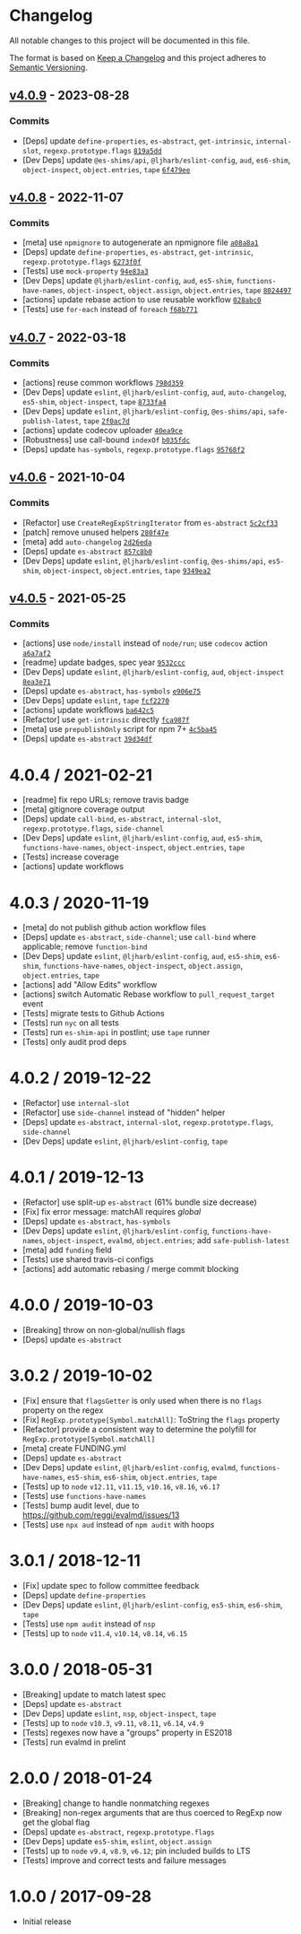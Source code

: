 # Changelog

All notable changes to this project will be documented in this file.

The format is based on [Keep a Changelog](https://keepachangelog.com/en/1.0.0/)
and this project adheres to [Semantic Versioning](https://semver.org/spec/v2.0.0.html).

## [v4.0.9](https://github.com/ljharb/String.prototype.matchAll/compare/v4.0.8...v4.0.9) - 2023-08-28

### Commits

- [Deps] update `define-properties`, `es-abstract`, `get-intrinsic`, `internal-slot`, `regexp.prototype.flags` [`819a5dd`](https://github.com/ljharb/String.prototype.matchAll/commit/819a5ddcef535b27ad76b817a58ff96847f5585b)
- [Dev Deps] update `@es-shims/api`, `@ljharb/eslint-config`, `aud`, `es6-shim`, `object-inspect`, `object.entries`, `tape` [`6f479ee`](https://github.com/ljharb/String.prototype.matchAll/commit/6f479ee4e4263e7ce9932cfcc24be5707dcf0edc)

## [v4.0.8](https://github.com/ljharb/String.prototype.matchAll/compare/v4.0.7...v4.0.8) - 2022-11-07

### Commits

- [meta] use `npmignore` to autogenerate an npmignore file [`a08a8a1`](https://github.com/ljharb/String.prototype.matchAll/commit/a08a8a17c73814580b26775f7d11dd184abfe00b)
- [Deps] update `define-properties`, `es-abstract`, `get-intrinsic`, `regexp.prototype.flags` [`6273f0f`](https://github.com/ljharb/String.prototype.matchAll/commit/6273f0fd008727933e347789ff8f618036bb2297)
- [Tests] use `mock-property` [`94e83a3`](https://github.com/ljharb/String.prototype.matchAll/commit/94e83a37cd89898a2426f7b028280e6823e9d4a4)
- [Dev Deps] update `@ljharb/eslint-config`, `aud`, `es5-shim`, `functions-have-names`, `object-inspect`, `object.assign`, `object.entries`, `tape` [`8024497`](https://github.com/ljharb/String.prototype.matchAll/commit/8024497753c39a832f1febc5b91b845d06ca32a7)
- [actions] update rebase action to use reusable workflow [`028abc0`](https://github.com/ljharb/String.prototype.matchAll/commit/028abc0a0f283671072515feaaa98bd3372e84b3)
- [Tests] use `for-each` instead of `foreach` [`f68b771`](https://github.com/ljharb/String.prototype.matchAll/commit/f68b771da3f9f4c759d12322e5e2ce76b4de2c0e)

## [v4.0.7](https://github.com/ljharb/String.prototype.matchAll/compare/v4.0.6...v4.0.7) - 2022-03-18

### Commits

- [actions] reuse common workflows [`798d359`](https://github.com/ljharb/String.prototype.matchAll/commit/798d359ac36a7543ab4cb4b14f7544b7687d6a9b)
- [Dev Deps] update `eslint`, `@ljharb/eslint-config`, `aud`, `auto-changelog`, `es5-shim`, `object-inspect`, `tape` [`8733fa4`](https://github.com/ljharb/String.prototype.matchAll/commit/8733fa45b7bf5115cb08ba6d4866b14f6b637919)
- [Dev Deps] update `eslint`, `@ljharb/eslint-config`, `@es-shims/api`, `safe-publish-latest`, `tape` [`2f0ac7d`](https://github.com/ljharb/String.prototype.matchAll/commit/2f0ac7de6a6b585f1bd6a32c0426d27926366334)
- [actions] update codecov uploader [`40ea9ce`](https://github.com/ljharb/String.prototype.matchAll/commit/40ea9ce1b5a4f8bfbe5637e4edb63e693ff78020)
- [Robustness] use call-bound `indexOf` [`b035fdc`](https://github.com/ljharb/String.prototype.matchAll/commit/b035fdcd6b65263b41ad24786cde4217083c13db)
- [Deps] update `has-symbols`, `regexp.prototype.flags` [`95768f2`](https://github.com/ljharb/String.prototype.matchAll/commit/95768f258a8d30630f56ec862b2e356c980f57c6)

## [v4.0.6](https://github.com/ljharb/String.prototype.matchAll/compare/v4.0.5...v4.0.6) - 2021-10-04

### Commits

- [Refactor] use `CreateRegExpStringIterator` from `es-abstract` [`5c2cf33`](https://github.com/ljharb/String.prototype.matchAll/commit/5c2cf338f3568d696c978f9e1e51903d229b5fef)
- [patch] remove unused helpers [`280f47e`](https://github.com/ljharb/String.prototype.matchAll/commit/280f47ee3a36e7830e37192b8c6a958026f779f6)
- [meta] add `auto-changelog` [`2d26eda`](https://github.com/ljharb/String.prototype.matchAll/commit/2d26eda3a451cd42a4fea8028f1fb237f330bcee)
- [Deps] update `es-abstract` [`857c8b0`](https://github.com/ljharb/String.prototype.matchAll/commit/857c8b032e6e9cde53af54aec7d91d75cb0cd262)
- [Dev Deps] update `eslint`, `@ljharb/eslint-config`, `@es-shims/api`, `es5-shim`, `object-inspect`, `object.entries`, `tape` [`9349ea2`](https://github.com/ljharb/String.prototype.matchAll/commit/9349ea2382066187aae146a2c1cf456c5473cf32)

## [v4.0.5](https://github.com/ljharb/String.prototype.matchAll/compare/v4.0.4...v4.0.5) - 2021-05-25

### Commits

- [actions] use `node/install` instead of `node/run`; use `codecov` action [`a6a7af2`](https://github.com/ljharb/String.prototype.matchAll/commit/a6a7af2304add692d429a8a5a4f44914d5b4a9b6)
- [readme] update badges, spec year [`9532ccc`](https://github.com/ljharb/String.prototype.matchAll/commit/9532ccc593cd686232717287b94be9abf497198f)
- [Dev Deps] update `eslint`, `@ljharb/eslint-config`, `aud`, `object-inspect` [`8ea3e71`](https://github.com/ljharb/String.prototype.matchAll/commit/8ea3e71d40716fa857743a315df243270e53a49e)
- [Deps] update `es-abstract`, `has-symbols` [`e906e75`](https://github.com/ljharb/String.prototype.matchAll/commit/e906e7583b3f1e4efc3fc1f87fb0bd5742191a5e)
- [Dev Deps] update `eslint`, `tape` [`fcf2270`](https://github.com/ljharb/String.prototype.matchAll/commit/fcf227050a83bac350c7e451f57151da80783523)
- [actions] update workflows [`ba642c5`](https://github.com/ljharb/String.prototype.matchAll/commit/ba642c573af408f6106666d9a3f9261b1c99b505)
- [Refactor] use `get-intrinsic` directly [`fca987f`](https://github.com/ljharb/String.prototype.matchAll/commit/fca987f8b1abd375d752d081ee4516a6b8f6c912)
- [meta] use `prepublishOnly` script for npm 7+ [`4c5ba45`](https://github.com/ljharb/String.prototype.matchAll/commit/4c5ba452acf2ae5af9792a58f01e7cb9b839a5c3)
- [Deps] update `es-abstract` [`39d34df`](https://github.com/ljharb/String.prototype.matchAll/commit/39d34df9a615fe723411dd3fc91be49be6521ef1)

<!-- auto-changelog-above -->

4.0.4 / 2021-02-21
==================
  * [readme] fix repo URLs; remove travis badge
  * [meta] gitignore coverage output
  * [Deps] update `call-bind`, `es-abstract`, `internal-slot`, `regexp.prototype.flags`, `side-channel`
  * [Dev Deps] update `eslint`, `@ljharb/eslint-config`, `aud`, `es5-shim`, `functions-have-names`, `object-inspect`, `object.entries`, `tape`
  * [Tests] increase coverage
  * [actions] update workflows

4.0.3 / 2020-11-19
==================
  * [meta] do not publish github action workflow files
  * [Deps] update `es-abstract`, `side-channel`; use `call-bind` where applicable; remove `function-bind`
  * [Dev Deps] update `eslint`, `@ljharb/eslint-config`, `aud`, `es5-shim`, `es6-shim`, `functions-have-names`, `object-inspect`, `object.assign`, `object.entries`, `tape`
  * [actions] add "Allow Edits" workflow
  * [actions] switch Automatic Rebase workflow to `pull_request_target` event
  * [Tests] migrate tests to Github Actions
  * [Tests] run `nyc` on all tests
  * [Tests] run `es-shim-api` in postlint; use `tape` runner
  * [Tests] only audit prod deps

4.0.2 / 2019-12-22
==================
  * [Refactor] use `internal-slot`
  * [Refactor] use `side-channel` instead of "hidden" helper
  * [Deps] update `es-abstract`, `internal-slot`, `regexp.prototype.flags`, `side-channel`
  * [Dev Deps] update `eslint`, `@ljharb/eslint-config`, `tape`

4.0.1 / 2019-12-13
==================
  * [Refactor] use split-up `es-abstract` (61% bundle size decrease)
  * [Fix] fix error message: matchAll requires *global*
  * [Deps] update `es-abstract`, `has-symbols`
  * [Dev Deps] update `eslint`, `@ljharb/eslint-config`, `functions-have-names`, `object-inspect`, `evalmd`, `object.entries`; add `safe-publish-latest`
  * [meta] add `funding` field
  * [Tests] use shared travis-ci configs
  * [actions] add automatic rebasing / merge commit blocking

4.0.0 / 2019-10-03
==================
  * [Breaking] throw on non-global/nullish flags
  * [Deps] update `es-abstract`

3.0.2 / 2019-10-02
==================
  * [Fix] ensure that `flagsGetter` is only used when there is no `flags` property on the regex
  * [Fix] `RegExp.prototype[Symbol.matchAll]`: ToString the `flags` property
  * [Refactor] provide a consistent way to determine the polyfill for `RegExp.prototype[Symbol.matchAll]`
  * [meta] create FUNDING.yml
  * [Deps] update `es-abstract`
  * [Dev Deps] update `eslint`, `@ljharb/eslint-config`, `evalmd`, `functions-have-names`, `es5-shim`, `es6-shim`, `object.entries`, `tape`
  * [Tests] up to `node` `v12.11`, `v11.15`, `v10.16`, `v8.16`, `v6.17`
  * [Tests] use `functions-have-names`
  * [Tests] bump audit level, due to https://github.com/reggi/evalmd/issues/13
  * [Tests] use `npx aud` instead of `npm audit` with hoops

3.0.1 / 2018-12-11
==================
  * [Fix] update spec to follow committee feedback
  * [Deps] update `define-properties`
  * [Dev Deps] update `eslint`, `@ljharb/eslint-config`, `es5-shim`, `es6-shim`, `tape`
  * [Tests] use `npm audit` instead of `nsp`
  * [Tests] up to `node` `v11.4`, `v10.14`, `v8.14`, `v6.15`

3.0.0 / 2018-05-31
==================
  * [Breaking] update to match latest spec
  * [Deps] update `es-abstract`
  * [Dev Deps] update `eslint`, `nsp`, `object-inspect`, `tape`
  * [Tests] up to `node` `v10.3`, `v9.11`, `v8.11`, `v6.14`, `v4.9`
  * [Tests] regexes now have a "groups" property in ES2018
  * [Tests] run evalmd in prelint

2.0.0 / 2018-01-24
==================
  * [Breaking] change to handle nonmatching regexes
  * [Breaking] non-regex arguments that are thus coerced to RegExp now get the global flag
  * [Deps] update `es-abstract`, `regexp.prototype.flags`
  * [Dev Deps] update `es5-shim`, `eslint`, `object.assign`
  * [Tests] up to `node` `v9.4`, `v8.9`, `v6.12`; pin included builds to LTS
  * [Tests] improve and correct tests and failure messages

1.0.0 / 2017-09-28
==================
  * Initial release
